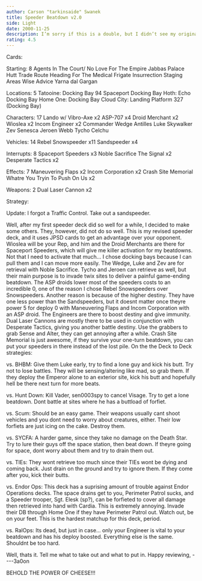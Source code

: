 ```yaml
---
author: Carson "tarkinsaide" Swanek
title: Speeder Beatdown v2.0
side: Light
date: 2000-11-25
description: I’m sorry if this is a double, but I didn’t see my original post on Decktech.  A speeder deck that delivers a game-ending beatdown.
rating: 4.5
---
```

Cards: 

Starting: 8
Agents In The Court/ No Love For The Empire
Jabbas Palace
Hutt Trade Route
Heading For The Medical Frigate
Insurrection
Staging Areas
Wise Advice
Yarna dal Gargan

Locations: 5
Tatooine: Docking Bay 94
Spaceport Docking Bay
Hoth: Echo Docking Bay
Home One: Docking Bay
Cloud City: Landing Platform 327 (Docking Bay)

Characters: 17
Lando w/ Vibro-Axe x2
ASP-707 x4
Droid Merchant x2
Wioslea x2
Incom Engineer x2
Commander Wedge Antilles
Luke Skywalker
Zev Senesca
Jeroen Webb
Tycho Celchu

Vehicles: 14
Rebel Snowspeeder x11
Sandspeeder x4

Interrupts: 8
Spaceport Speeders x3
Noble Sacrifice
The Signal x2
Desperate Tactics x2

Effects: 7
Maneuvering Flaps x2
Incom Corporation x2
Crash Site Memorial
Whatre You Tryin To Push On Us x2

Weapons: 2
 Dual Laser Cannon x2 

Strategy: 

Update:  I forgot a Traffic Control.	Take out a sandspeeder.

Well, after my first speeder deck did so well for a while, I decided to make some others.  They, however, did not do so well.  This is my revised speeder deck, and it uses JPSD cards to get an advantage over your opponent.	Wioslea will be your Rep, and him and the Droid Merchants are there for Spaceport Speeders, which will give me killer activation for my beatdowns.  Not that I need to activate that much...
I chose docking bays because I can pull them and I can move more easily.  The Wedge, Luke and Zev are for retrieval with Noble Sacrifice.  Tycho and Jeroen can retrieve as well, but their main purpose is to invade twix sites to deliver a painful game-ending beatdown.  The ASP droids lower most of the speeders costs to an incredible 0, one of the reason I chose Rebel Snowspeeders over Snowspeeders.  Another reason is because of the higher destiny.  They have one less power than the Sandspeeders, but it doesnt matter once theyre power 5 for deploy 0 with Maneuvering Flaps and Incom Corporation with an ASP droid.  The Engineers are there to boost destiny and give immunity.	Dual Laser Cannons are mostly there to be used in conjunction with Desperate Tactics, giving you another battle destiny.  Use the grabbers to grab Sense and Alter, they can get annoying after a while.  Crash Site Memorial is just awesome, if they survive your one-turn beatdown, you can put your speeders in there instead of the lost pile.  On the the Deck to Deck strategies:

vs. BHBM:  Give them Luke early,  try to find a lone guy and kick his butt.  Try not to lose battles.  They will be sensing/altering like mad, so grab them.  If they deploy the Emperor alone to an exterior site, kick his butt and hopefully hell be there next turn for more beats.

vs. Hunt Down:	Kill Vader, sen0003spy to cancel Visage.  Try to get a lone beatdown.  Dont battle at sites where he has a buttload of forfiet.

vs. Scum:  Should be an easy game.  Their weapons usually cant shoot vehicles and you dont need to worry about creatures, either.  Their low forfiets are just icing on the cake.  Destroy them.

vs. SYCFA: A harder game, since they take no damage on the Death Star.	Try to lure their guys off the space station, then beat down.  If theyre going for space, dont worry about them and try to drain them out.

vs. TIEs: They wont retrieve too much since their TIEs wont be dying and coming back.  Just drain on the ground and try to ignore them.  If they come after you, kick their butts.

vs. Endor Ops:	This deck has a suprising amount of trouble against Endor Operations decks.  The space drains get to you, Perimeter Patrol sucks, and a Speeder trooper, Sgt. Elesk (sp?), can be forfieted to cover all damage then retrieved into hand with Cardia.  This is extremely annoying.  Invade their DB through Home One if they have Perimeter Patrol out.  Watch out, be on your feet.  This is the hardest matchup for this deck, period.

vs. RalOps:  Its dead, but just in case... only your Engineer is vital to your beatdown and has his deploy boosted.  Everything else is the same.  Shouldnt be too hard.

Well, thats it.  Tell me what to take out and what to put in.  Happy reviewing,
----3a0on

BEHOLD THE POWER OF CHEESE!!! 